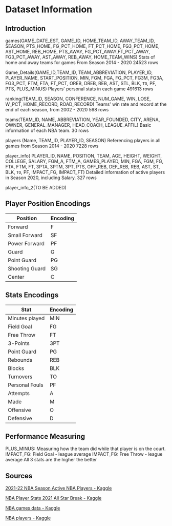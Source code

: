 # Dataset Information

## Introduction
games(GAME_DATE_EST, GAME_ID, HOME_TEAM_ID, AWAY_TEAM_ID, SEASON, PTS_HOME, FG_PCT_HOME, FT_PCT_HOME, FG3_PCT_HOME, AST_HOME, REB_HOME, PTS_AWAY, FG_PCT_AWAY,FT_PCT_AWAY,  FG3_PCT_AWAY, AST_AWAY, REB_AWAY, HOME_TEAM_WINS)
Stats of home and away teams for games From Season 2014 - 2020
24523 rows

Game_Details(GAME_ID,TEAM_ID, TEAM_ABBREVIATION, PLAYER_ID, PLAYER_NAME, START_POSITION, MIN,  FGM, FGA, FG_PCT, FG3M, FG3A,  FG3_PCT,  FTM, FTA,  FT_PCT,  OREB, DREB, REB, AST, STL, BLK, `TO`, PF, PTS, PLUS_MINUS)
Players' personal stats in each game
491613 rows

ranking(TEAM_ID, SEASON, CONFERENCE, NUM_GAME, WIN, LOSE, W_PCT, HOME_RECORD, ROAD_RECORD)
Teams' win rate and record at the end of each season, from 2002 - 2020
568 rows

teams(TEAM_ID, NAME, ABBREVIATION, YEAR_FOUNDED, CITY, ARENA, OWNER, GENERAL_MANAGER, HEAD_COACH, LEAGUE_AFFIL)
Basic information of each NBA team.
30 rows

players (Name, TEAM_ID, PLAYER_ID, SEASON)
Referencing players in all games from Season 2014 - 2020
7228 rows

player_info( PLAYER_ID, NAME, POSITION, TEAM, AGE, HEIGHT, WEIGHT, COLLEGE, SALARY, FGM_A, FTM_A, GAMES_PLAYED, MIN, FGA, FGM, FG, FTA, FTM, FT, 3PTA, 3PTM, 3PT, PTS, OFF_REB, DEF_REB, REB, AST, ST, BLK, `TO`, PF, IMPACT_FG, IMPACT_FT)
Detailed information of active players in Season 2020, including Salary.
327 rows

player_info_2(TO BE ADDED)

## Player Position Encodings

| Position      | Encoding |
| ------------- | -------- |
| Forward       | F        |
| Small Forward | SF       |
| Power Forward | PF       |
| Guard         | G        |
| Point Guard   | PG       |
| Shooting Guard| SG       |
| Center        | C        |

## Stats Encodings

| Stat           | Encoding |
| -------------- | -------- |
| Minutes played | MIN      |
| Field Goal     | FG       |
| Free Throw     | FT       |
| 3-Points       | 3PT      |
| Point Guard    | PG       |
| Rebounds       | REB      |
| Blocks         | BLK      |
| Turnovers      | TO       |
| Personal Fouls | PF       |
| Attempts       | A        |
| Made           | M        |
| Offensive      | O        |
| Defensive      | D        |


## Performance Measuring

PLUS_MINUS: Measuring how the team did while that player is on the court.
IMPACT_FG: Field Goal - league average
IMPACT_FG: Free Throw - league average
All 3 stats are the higher the better

## Sources

[2021-22 NBA Season Active NBA Players - Kaggle](https://www.kaggle.com/buyuknacar/202122-nba-season-active-nba-players)

[NBA Player Stats 2021 All Star Break - Kaggle](https://www.kaggle.com/brandonrufino/nba-player-stats-2021-all-star-break)

[NBA games data - Kaggle](https://www.kaggle.com/nathanlauga/nba-games)

[NBA players - Kaggle](https://www.kaggle.com/justinas/nba-players-data)
